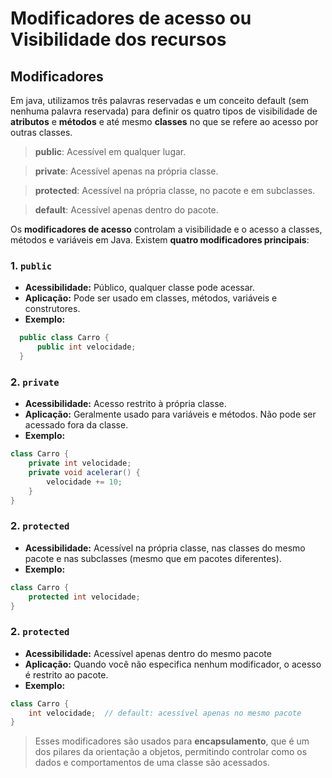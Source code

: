 # Modificadores de acesso ou Visibilidade dos recursos

## Modificadores
Em java, utilizamos três palavras reservadas e um conceito default (sem nenhuma palavra reservada) para definir os quatro tipos de visibilidade de **atributos** e **métodos** e até mesmo **classes** no que se refere ao acesso por outras classes.

> **public**: Acessível em qualquer lugar.

> **private**: Acessível apenas na própria classe.

> **protected**: Acessível na própria classe, no pacote e em subclasses.

> **default**: Acessível apenas dentro do pacote.


Os **modificadores de acesso** controlam a visibilidade e o acesso a classes, métodos e variáveis em Java. Existem **quatro modificadores principais**:

### 1. `public`
- **Acessibilidade:** Público, qualquer classe pode acessar.
- **Aplicação:** Pode ser usado em classes, métodos, variáveis e construtores.
- **Exemplo:**
```java
  public class Carro {
      public int velocidade;
  }
```

### 2. `private`
- **Acessibilidade:** Acesso restrito à própria classe.
- **Aplicação:** Geralmente usado para variáveis e métodos. Não pode ser acessado fora da classe.
- **Exemplo:**
```java
class Carro {
    private int velocidade;
    private void acelerar() {
        velocidade += 10;
    }
}
```

### 2. `protected`
- **Acessibilidade:** Acessível na própria classe, nas classes do mesmo pacote e nas subclasses (mesmo que em pacotes diferentes).
- **Exemplo:**
```java
class Carro {
    protected int velocidade;
}

```

### 2. `protected`
- **Acessibilidade:** Acessível apenas dentro do mesmo pacote
- **Aplicação:** Quando você não especifica nenhum modificador, o acesso é restrito ao pacote.
- **Exemplo:**
```java
class Carro {
    int velocidade;  // default: acessível apenas no mesmo pacote
}
```
> Esses modificadores são usados para **encapsulamento**, que é um dos pilares da orientação a objetos, permitindo controlar como os dados e comportamentos de uma classe são acessados.
